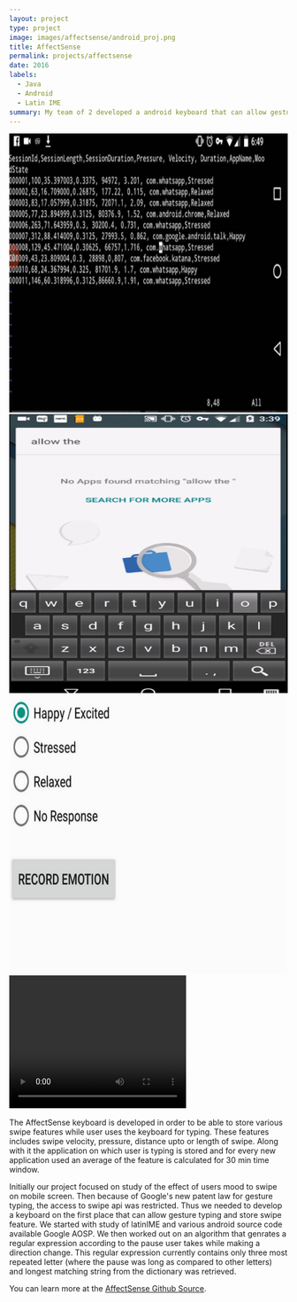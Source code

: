 ```yaml
---
layout: project
type: project
image: images/affectsense/android_proj.png
title: AffectSense
permalink: projects/affectsense
date: 2016
labels:
  - Java
  - Android
  - Latin IME
summary: My team of 2 developed a android keyboard that can allow gesture typing (as in Google Soft Keyboard). Various features while swiping on the keyboard were captured and stored in a file in order to infer the mood o user based on the type of text application used and the swipe pattern used to type text.
---
```


<div class="ui small rounded images">
  <img class="ui image" src="../images/affectsense/scrren2.png">
  <img class="ui image" src="../images/affectsense/android_proj.png">
  <img class="ui image" src="../images/affectsense/pic3.png">
  <video width="320" height="240" controls>
	<source src="../images/affectsense/project_2.mp4" type="video/mp4">
	Your Browser does not support video tag
	</video>
</div>

The AffectSense keyboard is developed in order to be able to store various swipe features while user uses the keyboard for typing. These features includes swipe velocity, pressure, distance upto or length of swipe. Along with it the application on which user is typing is stored and for every new application used an average of the feature is calculated for 30 min time window.

Initially our project focused on study of the effect of users mood to swipe on mobile screen. Then because of Google's new patent law for gesture typing, the access to swipe api was restricted. Thus we needed to develop a keyboard on the first place that can allow gesture typing and store swipe feature. We started with study of latinIME and various android source code available Google AOSP. We then worked out on an algorithm that genrates a regular expression according to the pause user takes while making a direction change. This regular expression currently contains only three most repeated letter (where the pause was long as compared to other letters) and longest matching string from the dictionary was retrieved.

You can learn more at the [AffectSense Github Source](https://www.github.com/abhishekcs10/AffectSense).



